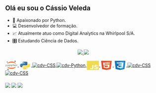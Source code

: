 ## Olá eu sou o Cássio Veleda
 
 - 🐍 Apaixonado por Python.
 - 💻 Desenvolvedor de formação. 
 - 📈 Atualmente atuo como Digital Analytics na Whirlpool S/A.
 - 🎛 Estudando Ciência de Dados.

<div align="center">
  <a href="https://github.com/veledadc">
  <img height="180em" src="https://github-readme-stats.vercel.app/api?username=veledadc&show_icons=true&theme=dark&include_all_commits=true&count_private=true"/>
  <img height="180em" src="https://github-readme-stats.vercel.app/api/top-langs/?username=veledadc&layout=compact&langs_count=7&theme=dark"/>
</div>
 
<div style="display: inline_block"><br>
 <img align="center" alt="cdv-Jupyter" height="30" width="40" src="https://raw.githubusercontent.com/devicons/devicon/master/icons/jupyter/jupyter-original-wordmark.svg">         
 <img align="center" alt="cdv-Python" height="30" width="40" src="https://raw.githubusercontent.com/devicons/devicon/master/icons/python/python-original.svg">
 <img align="center" alt="cdv-CSS" height="30" width="40" src="https://cdn.jsdelivr.net/gh/devicons/devicon/icons/r/r-original.svg">
 <img align="center" alt="cdv-Python" height="30" width="40" src="https://cdn.jsdelivr.net/gh/devicons/devicon/icons/googlecloud/googlecloud-original.svg"> 
 <img align="center" alt="cdv-Js" height="30" width="40" src="https://raw.githubusercontent.com/devicons/devicon/master/icons/javascript/javascript-plain.svg">
 <img align="center" alt="cdv-HTML" height="30" width="40" src="https://raw.githubusercontent.com/devicons/devicon/master/icons/html5/html5-original.svg">
 <img align="center" alt="cdv-CSS" height="30" width="40" src="https://raw.githubusercontent.com/devicons/devicon/master/icons/css3/css3-original.svg">
 <img align="center" alt="cdv-CSS" height="30" width="40" src="https://cdn.jsdelivr.net/gh/devicons/devicon/icons/sqlite/sqlite-original.svg">
 <img align="center" alt="cdv-CSS" height="30" width="40" src="https://cdn.jsdelivr.net/gh/devicons/devicon/icons/mysql/mysql-plain-wordmark.svg">         
</div>
  
  ###
 
<div>
 <a href = "mailto:cassio.veleda93@gmail.com"><img src="https://img.shields.io/badge/-Gmail-%23333?style=for-the-badge&logo=gmail&logoColor=white" target="_blank"></a>
  <a href="https://www.linkedin.com/in/c%C3%A1ssio-v-41605aba" target="_blank"><img src="https://img.shields.io/badge/-LinkedIn-%230077B5?style=for-the-badge&logo=linkedin&logoColor=white" target="_blank"></a> 
  <a href="https://medium.com/@cassio-veleda" target="_blank"><img src="https://img.shields.io/badge/Medium-12100E?style=for-the-badge&logo=medium&logoColor=white" target="_blank"></a>  
</div>
